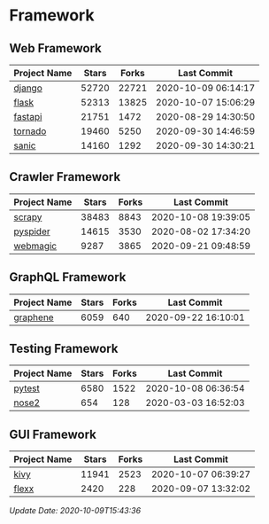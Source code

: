 # Framework

## Web Framework

| Project Name | Stars | Forks | Last Commit |
| ------------ | ----- | ----- | ----------- |
| [django](https://github.com/django/django) | 52720 | 22721 | 2020-10-09 06:14:17 |
| [flask](https://github.com/pallets/flask) | 52313 | 13825 | 2020-10-07 15:06:29 |
| [fastapi](https://github.com/tiangolo/fastapi) | 21751 | 1472 | 2020-08-29 14:30:50 |
| [tornado](https://github.com/tornadoweb/tornado) | 19460 | 5250 | 2020-09-30 14:46:59 |
| [sanic](https://github.com/huge-success/sanic) | 14160 | 1292 | 2020-09-30 14:30:21 |

## Crawler Framework

| Project Name | Stars | Forks | Last Commit |
| ------------ | ----- | ----- | ----------- |
| [scrapy](https://github.com/scrapy/scrapy) | 38483 | 8843 | 2020-10-08 19:39:05 |
| [pyspider](https://github.com/binux/pyspider) | 14615 | 3530 | 2020-08-02 17:34:20 |
| [webmagic](https://github.com/code4craft/webmagic) | 9287 | 3865 | 2020-09-21 09:48:59 |

## GraphQL Framework

| Project Name | Stars | Forks | Last Commit |
| ------------ | ----- | ----- | ----------- |
| [graphene](https://github.com/graphql-python/graphene) | 6059 | 640 | 2020-09-22 16:10:01 |

## Testing Framework

| Project Name | Stars | Forks | Last Commit |
| ------------ | ----- | ----- | ----------- |
| [pytest](https://github.com/pytest-dev/pytest) | 6580 | 1522 | 2020-10-08 06:36:54 |
| [nose2](https://github.com/nose-devs/nose2) | 654 | 128 | 2020-03-03 16:52:03 |

## GUI Framework

| Project Name | Stars | Forks | Last Commit |
| ------------ | ----- | ----- | ----------- |
| [kivy](https://github.com/kivy/kivy) | 11941 | 2523 | 2020-10-07 06:39:27 |
| [flexx](https://github.com/flexxui/flexx) | 2420 | 228 | 2020-09-07 13:32:02 |

*Update Date: 2020-10-09T15:43:36*
